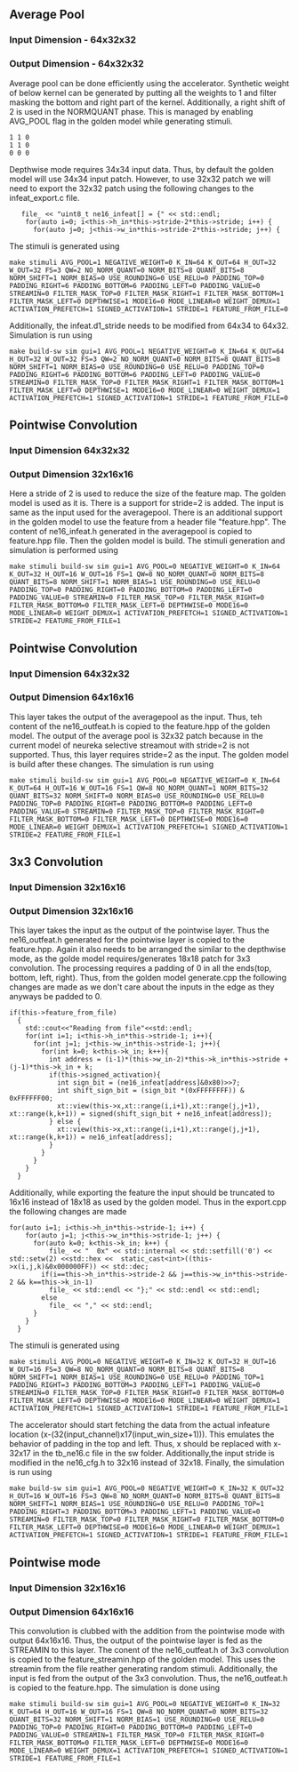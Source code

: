 ## Average Pool
### Input Dimension - 64x32x32
### Output Dimension - 64x32x32
Average pool can be done efficiently using the accelerator. Synthetic weight of below kernel can be generated by putting all the weights to 1 and filter masking the bottom and right part of the kernel. Additionally, a right shift of 2 is used in the NORMQUANT phase. This is managed by enabling AVG_POOL flag in the golden model while generating stimuli.
```
1 1 0
1 1 0
0 0 0
```
Depthwise mode requires 34x34 input data. Thus, by default the golden model will use 34x34 input patch. However, to use 32x32 patch we will need to export the 32x32 patch using the following changes to the infeat_export.c file. 
```
   file_ << "uint8_t ne16_infeat[] = {" << std::endl;
    for(auto i=0; i<this->h_in*this->stride-2*this->stride; i++) {
      for(auto j=0; j<this->w_in*this->stride-2*this->stride; j++) {

```
The stimuli is generated using
```
make stimuli AVG_POOL=1 NEGATIVE_WEIGHT=0 K_IN=64 K_OUT=64 H_OUT=32 W_OUT=32 FS=3 QW=2 NO_NORM_QUANT=0 NORM_BITS=8 QUANT_BITS=8 NORM_SHIFT=1 NORM_BIAS=0 USE_ROUNDING=0 USE_RELU=0 PADDING_TOP=0 PADDING_RIGHT=6 PADDING_BOTTOM=6 PADDING_LEFT=0 PADDING_VALUE=0 STREAMIN=0 FILTER_MASK_TOP=0 FILTER_MASK_RIGHT=1 FILTER_MASK_BOTTOM=1 FILTER_MASK_LEFT=0 DEPTHWISE=1 MODE16=0 MODE_LINEAR=0 WEIGHT_DEMUX=1 ACTIVATION_PREFETCH=1 SIGNED_ACTIVATION=1 STRIDE=1 FEATURE_FROM_FILE=0
```
Additionally, the infeat.d1_stride needs to be modified from 64x34 to 64x32. Simulation is run using 
```
make build-sw sim gui=1 AVG_POOL=1 NEGATIVE_WEIGHT=0 K_IN=64 K_OUT=64 H_OUT=32 W_OUT=32 FS=3 QW=2 NO_NORM_QUANT=0 NORM_BITS=8 QUANT_BITS=8 NORM_SHIFT=1 NORM_BIAS=0 USE_ROUNDING=0 USE_RELU=0 PADDING_TOP=0 PADDING_RIGHT=6 PADDING_BOTTOM=6 PADDING_LEFT=0 PADDING_VALUE=0 STREAMIN=0 FILTER_MASK_TOP=0 FILTER_MASK_RIGHT=1 FILTER_MASK_BOTTOM=1 FILTER_MASK_LEFT=0 DEPTHWISE=1 MODE16=0 MODE_LINEAR=0 WEIGHT_DEMUX=1 ACTIVATION_PREFETCH=1 SIGNED_ACTIVATION=1 STRIDE=1 FEATURE_FROM_FILE=0
```
## Pointwise Convolution
### Input Dimension 64x32x32
### Output Dimension 32x16x16
Here a stride of 2 is used to reduce the size of the feature map. 
The golden model is used as it is. There is a support for stride=2 is added. The input is same as the input used for the averagepool. There is an additional support in the golden model to use the feature from a header file "feature.hpp". The content of ne16_infeat.h generated in the averagepool is copied to feature.hpp file. Then the golden model is build. The stimuli generation and simulation is performed using 
```
make stimuli build-sw sim gui=1 AVG_POOL=0 NEGATIVE_WEIGHT=0 K_IN=64 K_OUT=32 H_OUT=16 W_OUT=16 FS=1 QW=8 NO_NORM_QUANT=0 NORM_BITS=8 QUANT_BITS=8 NORM_SHIFT=1 NORM_BIAS=1 USE_ROUNDING=0 USE_RELU=0 PADDING_TOP=0 PADDING_RIGHT=0 PADDING_BOTTOM=0 PADDING_LEFT=0 PADDING_VALUE=0 STREAMIN=0 FILTER_MASK_TOP=0 FILTER_MASK_RIGHT=0 FILTER_MASK_BOTTOM=0 FILTER_MASK_LEFT=0 DEPTHWISE=0 MODE16=0 MODE_LINEAR=0 WEIGHT_DEMUX=1 ACTIVATION_PREFETCH=1 SIGNED_ACTIVATION=1 STRIDE=2 FEATURE_FROM_FILE=1
```
## Pointwise Convolution
### Input Dimension 64x32x32
### Output Dimension 64x16x16
This layer takes the output of the averagepool as the input. Thus, teh content of the ne16_outfeat.h is copied to the feature.hpp of the golden model. The output of the average pool is 32x32 patch because in the current model of neureka selective streamout with stride=2 is not supported. Thus, this layer requires stride=2 as the input. The golden model is build after these changes. The simulation is run using 
```
make stimuli build-sw sim gui=1 AVG_POOL=0 NEGATIVE_WEIGHT=0 K_IN=64 K_OUT=64 H_OUT=16 W_OUT=16 FS=1 QW=8 NO_NORM_QUANT=1 NORM_BITS=32 QUANT_BITS=32 NORM_SHIFT=0 NORM_BIAS=0 USE_ROUNDING=0 USE_RELU=0 PADDING_TOP=0 PADDING_RIGHT=0 PADDING_BOTTOM=0 PADDING_LEFT=0 PADDING_VALUE=0 STREAMIN=0 FILTER_MASK_TOP=0 FILTER_MASK_RIGHT=0 FILTER_MASK_BOTTOM=0 FILTER_MASK_LEFT=0 DEPTHWISE=0 MODE16=0 MODE_LINEAR=0 WEIGHT_DEMUX=1 ACTIVATION_PREFETCH=1 SIGNED_ACTIVATION=1 STRIDE=2 FEATURE_FROM_FILE=1
```
## 3x3 Convolution
### Input Dimension 32x16x16
### Output Dimension 32x16x16
This layer takes the input as the output of the pointwise layer. Thus the ne16_outfeat.h generated for the pointwise layer is copied to the feature.hpp. Again it also needs to be arranged the similar to the depthwise mode, as the golde model requires/generates 18x18 patch for 3x3 convolution. The processing requires a padding of 0 in all the ends(top, bottom, left, right). Thus, from the golden model generate.cpp the following changes are made as we don't care about the inputs in the edge as they anyways be padded to 0.
```
if(this->feature_from_file)
  {
    std::cout<<"Reading from file"<<std::endl;
    for(int i=1; i<this->h_in*this->stride-1; i++){
      for(int j=1; j<this->w_in*this->stride-1; j++){
        for(int k=0; k<this->k_in; k++){
          int address = (i-1)*(this->w_in-2)*this->k_in*this->stride + (j-1)*this->k_in + k;
          if(this->signed_activation){
            int sign_bit = (ne16_infeat[address]&0x80)>>7;
            int shift_sign_bit = (sign_bit *(0xFFFFFFFF)) & 0xFFFFFF00;
            xt::view(this->x,xt::range(i,i+1),xt::range(j,j+1), xt::range(k,k+1)) = signed(shift_sign_bit + ne16_infeat[address]);
          } else {
            xt::view(this->x,xt::range(i,i+1),xt::range(j,j+1), xt::range(k,k+1)) = ne16_infeat[address];
          }
        }
      }
    }
  }
```
Additionally, while exporting the feature the input should be truncated to 16x16 instead of 18x18 as used by the golden model. Thus in the export.cpp the following changes are made
```
for(auto i=1; i<this->h_in*this->stride-1; i++) {
    for(auto j=1; j<this->w_in*this->stride-1; j++) {
      for(auto k=0; k<this->k_in; k++) {
          file_ << "  0x" << std::internal << std::setfill('0') << std::setw(2) <<std::hex <<  static_cast<int>((this->x(i,j,k)&0x000000FF)) << std::dec;
        if(i==this->h_in*this->stride-2 && j==this->w_in*this->stride-2 && k==this->k_in-1)
          file_ << std::endl << "};" << std::endl << std::endl;
        else
          file_ << "," << std::endl;
      }
    }
  }
```
The stimuli is generated using 
```
make stimuli AVG_POOL=0 NEGATIVE_WEIGHT=0 K_IN=32 K_OUT=32 H_OUT=16 W_OUT=16 FS=3 QW=8 NO_NORM_QUANT=0 NORM_BITS=8 QUANT_BITS=8 NORM_SHIFT=1 NORM_BIAS=1 USE_ROUNDING=0 USE_RELU=0 PADDING_TOP=1 PADDING_RIGHT=3 PADDING_BOTTOM=3 PADDING_LEFT=1 PADDING_VALUE=0 STREAMIN=0 FILTER_MASK_TOP=0 FILTER_MASK_RIGHT=0 FILTER_MASK_BOTTOM=0 FILTER_MASK_LEFT=0 DEPTHWISE=0 MODE16=0 MODE_LINEAR=0 WEIGHT_DEMUX=1 ACTIVATION_PREFETCH=1 SIGNED_ACTIVATION=1 STRIDE=1 FEATURE_FROM_FILE=1
```
The accelerator should start fetching the data from the actual infeature location (x-(32(input_channel)x17(input_win_size+1))). This emulates the behavior of padding in the top and left. Thus, x should be replaced with x-32x17 in the tb_ne16.c file in the sw folder. Additionally,the input stride is modified in the ne16_cfg.h to 32x16 instead of 32x18. Finally, the simulation is run using 
```
make build-sw sim gui=1 AVG_POOL=0 NEGATIVE_WEIGHT=0 K_IN=32 K_OUT=32 H_OUT=16 W_OUT=16 FS=3 QW=8 NO_NORM_QUANT=0 NORM_BITS=8 QUANT_BITS=8 NORM_SHIFT=1 NORM_BIAS=1 USE_ROUNDING=0 USE_RELU=0 PADDING_TOP=1 PADDING_RIGHT=3 PADDING_BOTTOM=3 PADDING_LEFT=1 PADDING_VALUE=0 STREAMIN=0 FILTER_MASK_TOP=0 FILTER_MASK_RIGHT=0 FILTER_MASK_BOTTOM=0 FILTER_MASK_LEFT=0 DEPTHWISE=0 MODE16=0 MODE_LINEAR=0 WEIGHT_DEMUX=1 ACTIVATION_PREFETCH=1 SIGNED_ACTIVATION=1 STRIDE=1 FEATURE_FROM_FILE=1
```
## Pointwise mode
### Input Dimension 32x16x16
### Output Dimension 64x16x16
This convolution is clubbed with the addition from the pointwise mode with output 64x16x16. Thus, the output of the pointwise layer is fed as the STREAMIN to this layer. The conent of the ne16_outfeat.h of 3x3 convolution is copied to the feature_streamin.hpp of the golden model. This uses the streamin from the file reather generating random stimuli. Additionally, the input is fed from the output of the 3x3 convolution. Thus, the ne16_outfeat.h is copied to the feature.hpp.
The simulation is done using 
```
make stimuli build-sw sim gui=1 AVG_POOL=0 NEGATIVE_WEIGHT=0 K_IN=32 K_OUT=64 H_OUT=16 W_OUT=16 FS=1 QW=8 NO_NORM_QUANT=0 NORM_BITS=32 QUANT_BITS=32 NORM_SHIFT=1 NORM_BIAS=1 USE_ROUNDING=0 USE_RELU=0 PADDING_TOP=0 PADDING_RIGHT=0 PADDING_BOTTOM=0 PADDING_LEFT=0 PADDING_VALUE=0 STREAMIN=1 FILTER_MASK_TOP=0 FILTER_MASK_RIGHT=0 FILTER_MASK_BOTTOM=0 FILTER_MASK_LEFT=0 DEPTHWISE=0 MODE16=0 MODE_LINEAR=0 WEIGHT_DEMUX=1 ACTIVATION_PREFETCH=1 SIGNED_ACTIVATION=1 STRIDE=1 FEATURE_FROM_FILE=1
```
